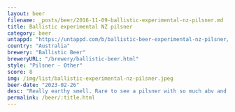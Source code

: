 ```yaml
---
layout: beer
filename: _posts/beer/2016-11-09-ballistic-experimental-nz-pilsner.md
title: Ballistic experimental NZ pilsner
category: beer
untappd: "https://untappd.com/b/ballistic-beer-experimental-nz-pilsner/5112802"
country: "Australia"
brewery: "Ballistic Beer"
breweryURL: "/brewery/ballistic-beer.html"
style: "Pilsner - Other"
score: 8
img: /img/list/ballistic-experimental-nz-pilsner.jpeg
beer-date: "2023-02-26"
desc: "Really earthy smell. Rare to see a pilsner with so much abv and it comes through with a bit more flavour. It’s got a good malt but it’s subtle enough to go down easy"
permalink: /beer/:title.html
---
```

